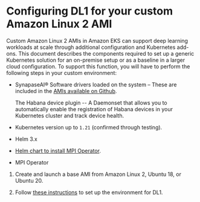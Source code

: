 # Configuring DL1 for your custom Amazon Linux 2 AMI<a name="dl1"></a>

Custom Amazon Linux 2 AMIs in Amazon EKS can support deep learning workloads at scale through additional configuration and Kubernetes add\-ons\. This document describes the components required to set up a generic Kubernetes solution for an on\-premise setup or as a baseline in a larger cloud configuration\. To support this function, you will have to perform the following steps in your custom environment:
+ SynapaseAI® Software drivers loaded on the system – These are included in the [ AMIs available on Github](https://github.com/aws-samples/aws-habana-baseami-pipeline)\.

  The Habana device plugin \-\- A Daemonset that allows you to automatically enable the registration of Habana devices in your Kubernetes cluster and track device health\.
+ Kubernetes version up to `1.21` \(confirmed through testing\)\.
+ Helm 3\.x
+ [Helm chart to install MPI Operator](https://docs.habana.ai/en/latest/Gaudi_Kubernetes/Gaudi_Kubernetes.html#habana-mpi-operator-and-helm-chart-for-kubernetes)\.
+ MPI Operator

1. Create and launch a base AMI from Amazon Linux 2, Ubuntu 18, or Ubuntu 20\.

1. Follow [these instructions](https://docs.habana.ai/en/latest/Gaudi_Kubernetes/Gaudi_Kubernetes.html) to set up the environment for DL1\.